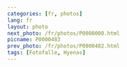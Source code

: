 ```yaml
---
categories: [fr, photos]
lang: fr
layout: photo
next_photo: /fr/photos/P0000000.html
picname: P0000483
prev_photo: /fr/photos/P0000482.html
tags: [Fotofalle, Hyenas]
---
```

